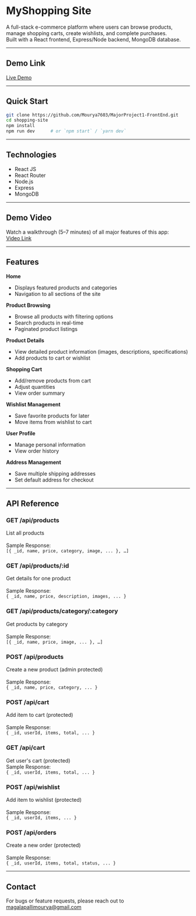 # MyShopping Site

A full-stack e-commerce platform where users can browse products, manage shopping carts, create wishlists, and complete purchases.  
Built with a React frontend, Express/Node backend, MongoDB database.

---

## Demo Link

[Live Demo](https://major-project1-front-end.vercel.app/)  

---

## Quick Start

```bash
git clone https://github.com/Mourya7603/MajorProject1-FrontEnd.git
cd shopping-site
npm install
npm run dev      # or `npm start` / `yarn dev`
```
---

## Technologies
- React JS
- React Router
- Node.js
- Express
- MongoDB

---

## Demo Video
Watch a walkthrough (5–7 minutes) of all major features of this app:  
[Video Link](https://drive.google.com/file/d/1LinqJW0J0t_cYVyJvSplpYRlUautfzX7/view?usp=sharing) 

---

## Features
**Home**
- Displays featured products and categories
- Navigation to all sections of the site

**Product Browsing**
- Browse all products with filtering options
- Search products in real-time
- Paginated product listings

**Product Details**
- View detailed product information (images, descriptions, specifications)
- Add products to cart or wishlist

**Shopping Cart**
- Add/remove products from cart
- Adjust quantities
- View order summary

**Wishlist Management**
- Save favorite products for later
- Move items from wishlist to cart

**User Profile**
- Manage personal information
- View order history

**Address Management**
- Save multiple shipping addresses
- Set default address for checkout

---

## API Reference

### **GET	/api/products**<br>	 
List all products<br>	 
Sample Response:<br>
```[{ _id, name, price, category, image, ... }, …]```

### **GET	/api/products/:id**<br>	 	
Get details for one product<br>		
Sample Response:<br>
```{ _id, name, price, description, images, ... }```

### **GET	/api/products/category/:category**<br>	 	
Get products by category<br>		
Sample Response:<br>
```[{ _id, name, price, image, ... }, …]```

### **POST	/api/products**<br> 	
Create a new product (admin protected)<br>	
Sample Response:<br>
```{ _id, name, price, category, ... }```

### **POST	/api/cart**<br> 	
Add item to cart (protected)<br>	
Sample Response:<br>
```{ _id, userId, items, total, ... }```

### **GET	/api/cart**<br> 	
Get user's cart (protected)<br>	
Sample Response:<br>
```{ _id, userId, items, total, ... }```

### **POST	/api/wishlist**<br> 	
Add item to wishlist (protected)<br>	
Sample Response:<br>
```{ _id, userId, items, ... }```

### **POST	/api/orders**<br> 	
Create a new order (protected)<br>	
Sample Response:<br>
```{ _id, userId, items, total, status, ... }```

---

## Contact
For bugs or feature requests, please reach out to magalapallimourya@gmail.com
